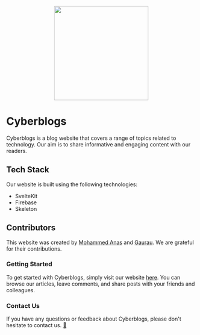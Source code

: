 <p align="center"><img src="https://github.com/Cybernaut-Official/cyberblogs/blob/main/static/cyber-size.jpeg?raw=true" width="250" /> <p/>

# Cyberblogs

Cyberblogs is a blog website that covers a range of topics related to technology. Our aim is to share informative and engaging content with our readers.

## Tech Stack

Our website is built using the following technologies:

- SvelteKit
- Firebase
- Skeleton

## Contributors

This website was created by [Mohammed Anas](https://github.com/anasmohammed361) and [Gaurau](https://github.com/CoderSidd2k). We are grateful for their contributions.

### Getting Started

To get started with Cyberblogs, simply visit our website [here](https://cyberblogs.vercel.app/). You can browse our articles, leave comments, and share posts with your friends and colleagues.

### Contact Us

If you have any questions or feedback about Cyberblogs, please don't hesitate to contact us. [💌](https://cybernaut.co.in/contact-us/)

